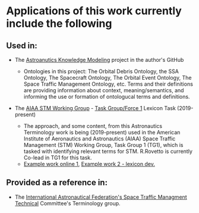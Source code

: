 # Applications of this work currently include the following

## Used in:
* The [Astroanutics Knowledge Modeling](https://purl.org/space-ontology) project in the author's GitHub
  * Ontologies in this project: The Orbital Debris Ontology, the SSA Ontology, The Spacecraft Ontology, The Orbital Event Ontology, The Space Traffic Management Ontology, etc.
    Terms and their definitions are providing information about context, meaning/semantics, and informing the use or formation of ontologucal terms and definitions.
  
* The [AIAA STM Working Group](https://engage.aiaa.org/communities/community-home?CommunityKey=bc9023a2-a293-4218-a6a9-1b949409437f) - [Task Group/Force 1](https://engage.aiaa.org/communities/community-home?CommunityKey=29551ad4-cfbb-4fda-9c4c-a64b3dba0485) Lexicon Task (2019-present) 
  * The approach, and some content, from this Astronautics Terminology work is being (2019-present) used in the American Institute of Aeronautics and Astronautics (AIAA) Space Traffic Management (STM) Working Group, Task Group 1 (TG1), which is tasked with identifying relevant terms for STM. R.Rovetto is currently Co-lead in TG1 for this task.
  * [Example work online 1](https://docs.google.com/spreadsheets/d/15u5GTNpnGbVDUcyHszOPOyUJm07yRPWjoAjtlEz9rIw/edit#gid=1439711854), [Example work 2 - lexicon dev.](https://drive.google.com/file/d/1arfMDy1H6D6_Ex2UBONBfZRp1V-f3ner/view?usp=sharing) 

## Provided as a reference in:
* The [International Astronautical Federation's Space Traffic Managment Technical](https://www.iafastro.org/about/iaf-committees/technical-committees/space-traffic-management-committee.html) Committee's Terminology group.
